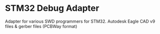 # STM32 Debug Adapter 
Adapter for various SWD programmers for STM32. 
Autodesk Eagle CAD v9 files & gerber files (PCBWay format) 
